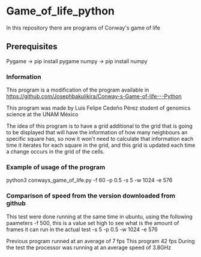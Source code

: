 # Game_of_life_python
In this repository there are programs of Conway's game of life

## Prerequisites
Pygame -> pip install pygame
numpy  -> pip install numpy

### Information
This program is a modification of the program available in https://github.com/Josephbakulikira/Conway-s-Game-of-life---Python

This program was made by Luis Felipe Cedeño Pérez student of genomics science at the UNAM México

The idea of this program is to have a grid additional to the grid that is going to be displayed that will have
the information of how many neighbours an specific square has, so now it won't need to calculate that information
each time it iterates for each square in the grid, and this grid is updated each time a change occurs in the grid
of the cells.

### Example of usage of the program
python3 conways_game_of_life.py -f 60 -p 0.5 -s 5 -w 1024 -e 576

### Comparison of speed from the version downloaded from github
This test were done running at the same time in ubuntu, using the following paameters
-f 500, this is a value set high to see what is the amount of frames it can run in the actual test
-s 5
-p 0.5
-w 1024
-e 576

Previous program runned at an average of 7 fps
This program 42 fps
During the test the processor was running at an average speed of 3.8GHz 
